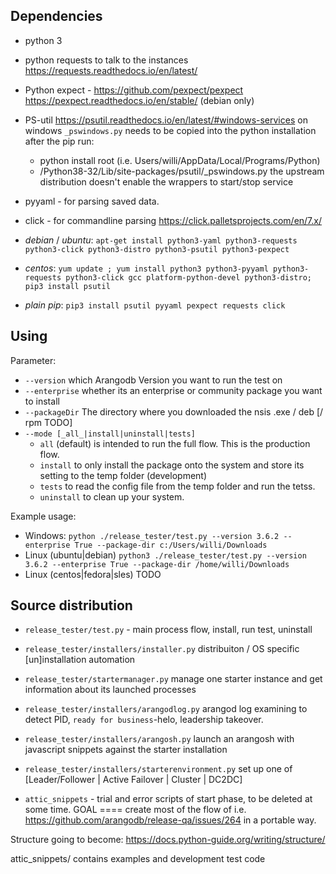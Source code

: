 
Dependencies
------------
- python 3
- python requests to talk to the instances https://requests.readthedocs.io/en/latest/
- Python expect - https://github.com/pexpect/pexpect https://pexpect.readthedocs.io/en/stable/ (debian only)
- PS-util  https://psutil.readthedocs.io/en/latest/#windows-services on windows `_pswindows.py` needs to be copied 
 into the python installation after the pip run: 
   - python install root (i.e. Users/willi/AppData/Local/Programs/Python)
   -  /Python38-32/Lib/site-packages/psutil/_pswindows.py
 the upstream distribution doesn't enable the wrappers to start/stop service 
- pyyaml - for parsing saved data.
- click - for commandline parsing https://click.palletsprojects.com/en/7.x/


- *debian* / *ubuntu*:
  `apt-get install python3-yaml python3-requests python3-click python3-distro python3-psutil python3-pexpect`
- *centos*: 
   `yum update ; yum install python3 python3-pyyaml python3-requests python3-click gcc platform-python-devel python3-distro; pip3 install psutil `
- *plain pip*:
  `pip3 install psutil pyyaml pexpect requests click`

Using
-----

Parameter:
 - `--version` which Arangodb Version you want to run the test on
 - `--enterprise` whether its an enterprise or community package you want to install
 - `--packageDir` The directory where you downloaded the nsis .exe / deb [/ rpm TODO]
 - `--mode [_all_|install|uninstall|tests]` 
   - `all` (default) is intended to run the full flow. This is the production flow.
   - `install` to only install the package onto the system and store its setting to the temp folder (development) 
   - `tests`  to read the config file from the temp folder and run the tetss. 
   - `uninstall` to clean up your system.

Example usage:
 - Windows: `python ./release_tester/test.py --version 3.6.2 --enterprise True --package-dir c:/Users/willi/Downloads `
 - Linux (ubuntu|debian) `python3 ./release_tester/test.py --version 3.6.2 --enterprise True --package-dir /home/willi/Downloads`
 - Linux (centos|fedora|sles) TODO

Source distribution
-------------------
 - `release_tester/test.py` - main process flow, install, run test, uninstall
 - `release_tester/installers/installer.py` distribuiton / OS specific [un]installation automation
 - `release_tester/startermanager.py` manage one starter instance and get information about its launched processes
 - `release_tester/installers/arangodlog.py` arangod log examining to detect PID, `ready for business`-helo, leadership takeover. 
 - `release_tester/installers/arangosh.py` launch an arangosh with javascript snippets against the starter installation
 - `release_tester/installers/starterenvironment.py` set up one of [Leader/Follower | Active Failover | Cluster | DC2DC]
 
 - `attic_snippets` - trial and error scripts of start phase, to be deleted at some time.
GOAL
====
create most of the flow of i.e. https://github.com/arangodb/release-qa/issues/264 in a portable way. 









Structure going to become:
https://docs.python-guide.org/writing/structure/


attic_snippets/ contains examples and development test code 
